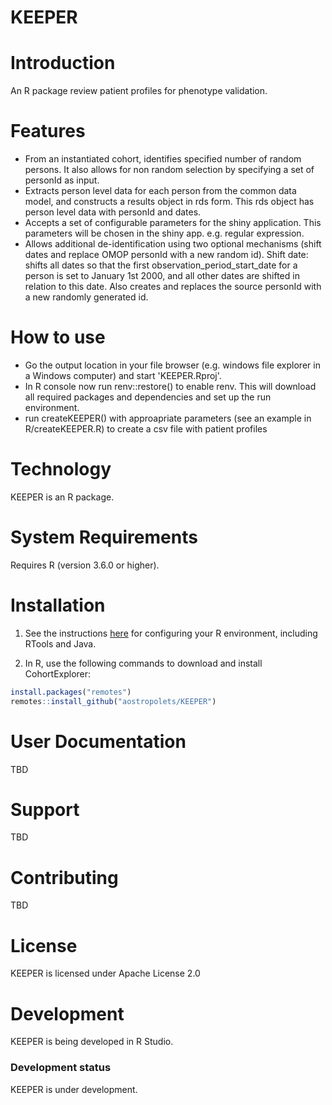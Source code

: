 KEEPER
==============
Introduction
============

An R package review patient profiles for phenotype validation. 


Features
========

- From an instantiated cohort, identifies specified number of random persons. It also allows for non random selection by specifying a set of personId as input.
- Extracts person level data for each person from the common data model, and constructs a results object in rds form. This rds object has person level data with personId and dates.
- Accepts a set of configurable parameters for the shiny application. This parameters will be chosen in the shiny app. e.g. regular expression.
- Allows additional de-identification using two optional mechanisms (shift dates and replace OMOP personId with a new random id). Shift date: shifts all dates so that the first observation_period_start_date for a person is set to January 1st 2000, and all other dates are shifted in relation to this date. Also creates and replaces the source personId with a new randomly generated id.


How to use
==========

- Go the output location in your file browser (e.g. windows file explorer in a Windows computer) and start 'KEEPER.Rproj'.
- In R console now run renv::restore() to enable renv. This will download all required packages and dependencies and set up the run environment. 
- run createKEEPER() with approapriate parameters (see an example in R/createKEEPER.R) to create a csv file with patient profiles

Technology
==========
KEEPER is an R package.

System Requirements
===================
Requires R (version 3.6.0 or higher). 

Installation
=============
1. See the instructions [here](https://ohdsi.github.io/Hades/rSetup.html) for configuring your R environment, including RTools and Java.

2. In R, use the following commands to download and install CohortExplorer:

  ```r
  install.packages("remotes")
  remotes::install_github("aostropolets/KEEPER")
  ```

User Documentation
==================
TBD

Support
=======
TBD

Contributing
============
TBD

License
=======
KEEPER is licensed under Apache License 2.0

Development
===========
KEEPER is being developed in R Studio.

### Development status

KEEPER is under development.
